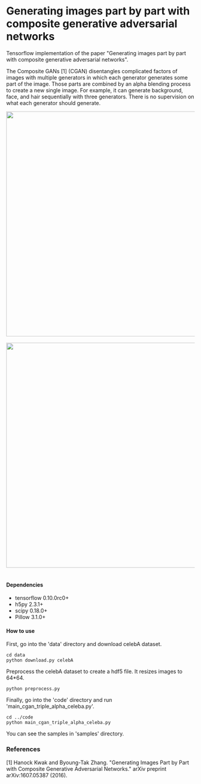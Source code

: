 # Generating images part by part with composite generative adversarial networks
Tensorflow implementation of the paper "Generating images part by part with composite generative adversarial networks".

The Composite GANs [1] (CGAN) disentangles complicated factors of images with multiple generators in which each generator generates some part of the image. Those parts are combined by an alpha blending process to create a new single image. For example, it can generate background, face, and hair sequentially with three generators. There is no supervision on what each generator should generate.

<div align="center">
  <img width="600px" src="http://i.imgur.com/jePfTCx.png"><br><br>
</div>

<div align="center">
  <img width="600px" src="http://i.imgur.com/hpZ9DuP.png"><br><br>
</div>


#### Dependencies
* tensorflow 0.10.0rc0+
* h5py 2.3.1+
* scipy 0.18.0+
* Pillow 3.1.0+

#### How to use
First, go into the 'data' directory and download celebA dataset.

```
cd data
python download.py celebA
```

Preprocess the celebA dataset to create a hdf5 file. It resizes images to 64*64.

```
python preprocess.py
```

Finally, go into the 'code' directory and run 'main_cgan_triple_alpha_celeba.py'.

```
cd ../code
python main_cgan_triple_alpha_celeba.py
```

You can see the samples in 'samples' directory.

### References

[1] Hanock Kwak and Byoung-Tak Zhang. "Generating Images Part by Part with Composite Generative Adversarial Networks." arXiv preprint arXiv:1607.05387 (2016).
